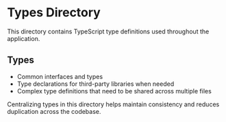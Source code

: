 # Types Directory

This directory contains TypeScript type definitions used throughout the application.

## Types

- Common interfaces and types
- Type declarations for third-party libraries when needed
- Complex type definitions that need to be shared across multiple files

Centralizing types in this directory helps maintain consistency and reduces duplication across the codebase.
